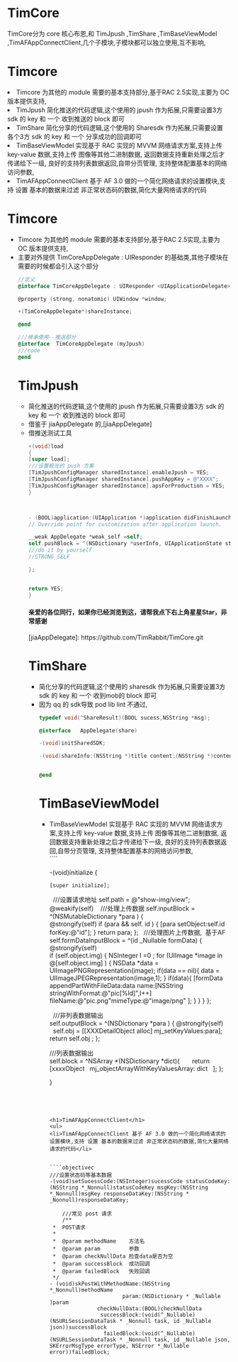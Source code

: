 # TimCore
TimCore分为 core 核心布恩,和 TimJpush ,TimShare ,TimBaseViewModel ,TimAFAppConnectClient,几个子模块,子模块都可以独立使用,互不影响,
<h1>Timcore</h1>
<li>Timcore 为其他的 module 需要的基本支持部分,基于RAC 2.5实现,主要为 OC 版本提供支持,</li>
<li>TimJpush 简化推送的代码逻辑,这个使用的 jpush 作为拓展,只需要设置3方 sdk 的 key 和 一个 收到推送的 block 即可</li>
<li>TimShare 简化分享的代码逻辑,这个使用的  Sharesdk 作为拓展,只需要设置 各个3方 sdk 的 key 和 一个 分享成功的回调即可</li>
<li>TimBaseViewModel 实现基于 RAC 实现的 MVVM 网络请求方案,支持上传 key-value 数据,支持上传 图像等其他二进制数据, 返回数据支持重新处理之后才传递给下一级, 良好的支持列表数据返回,自带分页管理, 支持整体配置基本的网络访问参数,</li>
<li>TimAFAppConnectClient 基于 AF 3.0 做的一个简化网络请求的设置模块,支持 设置 基本的数据来过滤 非正常状态码的数据,简化大量网络请求的代码</li>





<h1>Timcore</h1>
<ul>
<li>Timcore 为其他的 module 需要的基本支持部分,基于RAC 2.5实现,主要为 OC 版本提供支持,</li>
<li>主要对外提供 TimCoreAppDelegate : UIResponder <UIApplicationDelegate>的基础类,其他子模块在需要的时候都会引入这个部分</li>

````objectivec
//定义
@interface TimCoreAppDelegate : UIResponder <UIApplicationDelegate>

@property (strong, nonatomic) UIWindow *window;

+(TimCoreAppDelegate*)shareInstance;

@end

///继承使用--推送部分
@interface  TimCoreAppDelegate (myJpush)
///code
@end
````


<h1>TimJpush</h1>
<ul>
<li>简化推送的代码逻辑,这个使用的 jpush 作为拓展,只需要设置3方 sdk 的 key 和 一个 收到推送的 block 即可</li>
<li>借鉴于 jiaAppDelegate 的,[jiaAppDelegate]</li>
<li>借推送测试工具 <https://github.com/KnuffApp/Knuff></li>

````objectivec
+(void)load
{
[super load];
///设置极光的 push 方案
[TimJpushConfigManager sharedInstance].enableJpush = YES;
[TimJpushConfigManager sharedInstance].pushAppKey = @"XXXX";
[TimJpushConfigManager sharedInstance].apsForProduction = YES;
}



- (BOOL)application:(UIApplication *)application didFinishLaunchingWithOptions:(NSDictionary *)launchOptions {
// Override point for customization after application launch.

__weak AppDelegate *weak_self =self;
self.pushBlock = ^(NSDictionary *userInfo, UIApplicationState state){
///do it by yourself
//STRONG_SELF

};


return YES;
}
````

<h4>亲爱的各位同行，如果你已经浏览到这，请帮我点下右上角星星Star，非常感谢</h4>
[jiaAppDelegate]: https://github.com/TimRabbit/TimCore.git





<h1>TimShare</h1>
<ul>
<li>简化分享的代码逻辑,这个使用的 sharesdk 作为拓展,只需要设置3方 sdk 的 key 和 一个 收到mob的 block 即可</li>
<li>因为 qq 的 sdk导致 pod lib lint 不通过,</li>

````objectivec
typedef void(^ShareResult)(BOOL sucess,NSString *msg);

@interface   AppDelegate(share)

-(void)initSharedSDK;

-(void)shareInfo:(NSString *)title content:(NSString *)content image:(id)image  url:(NSString *)url actionSheet:(UIView *)actionSheet onShareStateChanged:(ShareResult)shareStateChangedHandler;


@end
````



<h1>TimBaseViewModel</h1>
<ul>
<li>TimBaseViewModel 实现基于 RAC 实现的 MVVM 网络请求方案,支持上传 key-value 数据,支持上传 图像等其他二进制数据, 返回数据支持重新处理之后才传递给下一级, 良好的支持列表数据返回,自带分页管理, 支持整体配置基本的网络访问参数, </li>
````

-(void)initialize
{
    
    [super initialize];
    
    ///设置请求地址
    self.path = @"show-img/view";
    @weakify(self)
    ///处理上传数据
    self.inputBlock = ^(NSMutableDictionary *para ) {    
        @strongify(self)
        if (para && self. id     ) {
            [para setObject:self.id forKey:@"id"];
        }
        return para;
    };
    ///处理图片上传数据,  基于AF
    self.formDataInputBlock = ^(id <AFMultipartFormData>  _Nullable formData) {
       @strongify(self)    
        if (self.object.img) {
           NSInteger I =0 ;
            for (UIImage *image  in @[self.object.img] ) {
               NSData *data  = UIImagePNGRepresentation(image);
                if(data == nil){
                    data  = UIImageJPEGRepresentation(image,1);
                }
                if(data){
                  [formData appendPartWithFileData:data name:[NSString stringWithFormat:@"pic[%ld]",I++] fileName:@"pic.png"mimeType:@"image/png" ];
                }
            }
       }
    };
    
    ///非列表数据输出  
    self.outputBlock = ^(NSDictionary *para ) {
        @strongify(self)
        self.obj = [[XXXDetailObject  alloc]  mj_setKeyValues:para];
        return self.obj ;
    };

  ///列表数据输出  
     self.block = ^NSArray *(NSDictionary *dict){
        return  [xxxxObject   mj_objectArrayWithKeyValuesArray: dict   ];
    };
    
}
````




<h1>TimAFAppConnectClient</h1>
<ul>
<li>TimAFAppConnectClient 基于 AF 3.0 做的一个简化网络请求的设置模块,支持 设置 基本的数据来过滤 非正常状态码的数据,简化大量网络请求的代码</li>


````objectivec
///设置状态码等基本数据
-(void)setSucessCode:(NSInteger)sucessCode statusCodeKey:(NSString *_Nonnull)statusCodeKey msgKey:(NSString *_Nonnull)msgKey responseDataKey:(NSString * _Nonnull)responseDataKey;
    
    ///常见 post 请求
    /**
 *  POST请求
 *
 *  @param methodName    方法名
 *  @param param         参数
 *  @param checkNullData 检查data是否为空
 *  @param successBlock  成功回调
 *  @param failedBlock   失败回调
 */
- (void)skPostWithMethodName:(NSString *_Nonnull)methodName
                       param:(NSDictionary * _Nullable )param
               checkNullData:(BOOL)checkNullData
                successBlock:(void(^_Nullable)(NSURLSessionDataTask * _Nonnull task, id _Nullable json))successBlock
                 failedBlock:(void(^_Nullable)(NSURLSessionDataTask * _Nonnull task, id _Nullable json, SKErrorMsgType errorType, NSError *_Nullable error))failedBlock;
````


